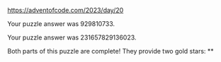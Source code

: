 https://adventofcode.com/2023/day/20

Your puzzle answer was 929810733.

Your puzzle answer was 231657829136023.

Both parts of this puzzle are complete! They provide two gold stars: **
